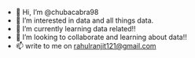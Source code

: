 - 👋 Hi, I’m @chubacabra98
- 👀 I’m interested in data and all things data.
- 🌱 I’m currently learning data related!!
- 💞️ I’m looking to collaborate and learning about data!!
- 📫 write to me on rahulranjit121@gmail.com

<!---
chubacabra98/chubacabra98 is a ✨ special ✨ repository because its `README.md` (this file) appears on your GitHub profile.
You can click the Preview link to take a look at your changes.
--->

